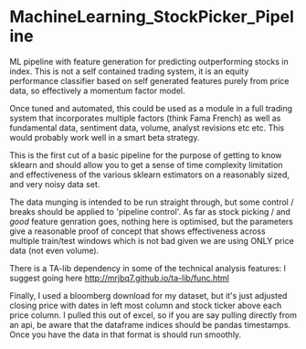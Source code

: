 # MachineLearning_StockPicker_Pipeline
ML pipeline with feature generation for predicting outperforming stocks in index.
This is not a self contained trading system, it is an equity performance classifier based on self generated features purely from price data, so effectively a momentum factor model. 

Once tuned and automated, this could be used as a module in a full trading system that incorporates multiple factors (think Fama French) as well as fundamental data, sentiment data, volume, analyst revisions etc etc. This would probably work well in a smart beta strategy.

This is the first cut of a basic pipeline for the purpose of getting to know sklearn and should allow you to get a sense of time complexity limitation and effectiveness of the various sklearn estimators on a reasonably sized, and very noisy data set. 

The data munging is intended to be run straight through, but some control / breaks should be applied to 'pipeline control'.
As far as stock picking / and *good* feature genration goes, nothing here is optimised, but the parameters give a reasonable proof of concept that shows effectiveness across multiple train/test windows which is not bad given we are using ONLY price data (not even volume).

There is a TA-lib dependency in some of the technical analysis features: I suggest going here http://mrjbq7.github.io/ta-lib/func.html

Finally, I used a bloomberg download for my dataset, but it's just adjusted closing price with dates in left most column and stock ticker above each price column. I pulled this out of excel, so if you are say pulling directly from an api, be aware that the dataframe indices should be pandas timestamps. Once you have the data in that format is should run smoothly.

